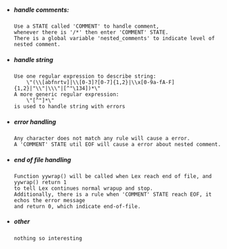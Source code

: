 + ##### handle comments: 
    ```
    Use a STATE called 'COMMENT' to handle comment, 
    whenever there is '/*' then enter 'COMMENT' STATE.
    There is a global variable 'nested_comments' to indicate level of nested comment.
    ```
+ ##### handle string
    ```
    Use one regular expression to describe string:
        \"(\\[abfnrtv]|\\[0-3]?[0-7]{1,2}|\\x[0-9a-fA-F]{1,2}|"\\"|\\\"|[^"\134])*\"
    A more generic regular expression:
        \"[^"]*\" 
    is used to handle string with errors
    ```

+ ##### error handling
    ```
    Any character does not match any rule will cause a error.
    A 'COMMENT' STATE util EOF will cause a error about nested comment.
    ```

+ ##### end of file handling
    ```
    Function yywrap() will be called when Lex reach end of file, and yywrap() return 1
    to tell Lex continues normal wrapup and stop.
    Additionally, there is a rule when 'COMMENT' STATE reach EOF, it echos the error message 
    and return 0, which indicate end-of-file.
    ```

+ ##### other
    ```
    nothing so interesting
    ```

